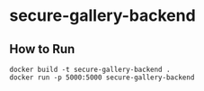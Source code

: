 # secure-gallery-backend

## How to Run
    docker build -t secure-gallery-backend . 
    docker run -p 5000:5000 secure-gallery-backend
